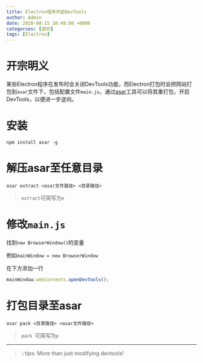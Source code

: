 ```yaml
---
title: Electron程序开启DevTools
author: Admin
date: 2020-08-15 20:49:00 +0800
categories: [逆向]
tags: [Electron]
---
```


# 开宗明义

某些Electron程序在发布时会关闭DevTools功能，而Electron打包时会把网站打包到`asar`文件下，包括配置文件`main.js`。通过[asar](https://github.com/electron/asar)工具可以将其重打包，开启DevTools，以便进一步逆向。

# 安装

```shell
npm install asar -g
```

# 解压asar至任意目录

```shell
asar extract <asar文件路径> <目录路径>
```

> `extract`可简写为`e`

# 修改`main.js`

找到`new BrowserWindow()`的变量

例如`mainWindow = new BrowserWindow`

在下方添加一行

```javascript
mainWindow.webContents.openDevTools();
```

# 打包目录至asar

```shell
asar pack <目录路径> <asar文件路径> 
```

> `pack `可简写为`p`

---

> 💡tips: More than just modifying devtools! 
